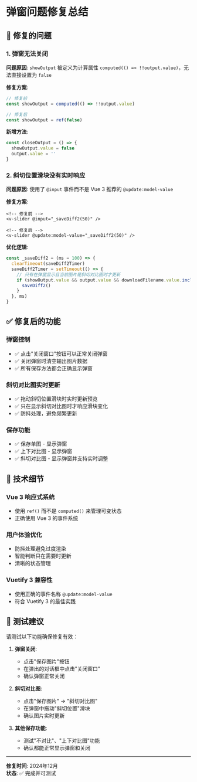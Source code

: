 # 弹窗问题修复总结

## 🐛 修复的问题

### 1. 弹窗无法关闭
**问题原因**: `showOutput` 被定义为计算属性 `computed(() => !!output.value)`，无法直接设置为 `false`

**修复方案**:
```typescript
// 修复前
const showOutput = computed(() => !!output.value)

// 修复后  
const showOutput = ref(false)
```

**新增方法**:
```typescript
const closeOutput = () => {
  showOutput.value = false
  output.value = ''
}
```

### 2. 斜切位置滑块没有实时响应
**问题原因**: 使用了 `@input` 事件而不是 Vue 3 推荐的 `@update:model-value`

**修复方案**:
```vue
<!-- 修复前 -->
<v-slider @input="_saveDiff2(50)" />

<!-- 修复后 -->
<v-slider @update:model-value="_saveDiff2(50)" />
```

**优化逻辑**:
```typescript
const _saveDiff2 = (ms = 100) => {
  clearTimeout(saveDiff2Timer)
  saveDiff2Timer = setTimeout(() => {
    // 只有在弹窗显示且当前图片是斜切对比图时才更新
    if (showOutput.value && output.value && downloadFilename.value.includes('diff2')) {
      saveDiff2()
    }
  }, ms)
}
```

## ✅ 修复后的功能

### 弹窗控制
- ✅ 点击"关闭窗口"按钮可以正常关闭弹窗
- ✅ 关闭弹窗时清空输出图片数据
- ✅ 所有保存方法都会正确显示弹窗

### 斜切对比图实时更新
- ✅ 拖动斜切位置滑块时实时更新预览
- ✅ 只在显示斜切对比图时才响应滑块变化
- ✅ 防抖处理，避免频繁更新

### 保存功能
- ✅ 保存单图 - 显示弹窗
- ✅ 上下对比图 - 显示弹窗  
- ✅ 斜切对比图 - 显示弹窗并支持实时调整

## 🔧 技术细节

### Vue 3 响应式系统
- 使用 `ref()` 而不是 `computed()` 来管理可变状态
- 正确使用 Vue 3 的事件系统

### 用户体验优化
- 防抖处理避免过度渲染
- 智能判断只在需要时更新
- 清晰的状态管理

### Vuetify 3 兼容性
- 使用正确的事件名称 `@update:model-value`
- 符合 Vuetify 3 的最佳实践

## 🎯 测试建议

请测试以下功能确保修复有效：

1. **弹窗关闭**:
   - 点击"保存图片"按钮
   - 在弹出的对话框中点击"关闭窗口"
   - 确认弹窗正常关闭

2. **斜切对比图**:
   - 点击"保存图片" → "斜切对比图"
   - 在弹窗中拖动"斜切位置"滑块
   - 确认图片实时更新

3. **其他保存功能**:
   - 测试"不对比"、"上下对比图"功能
   - 确认都能正常显示弹窗和关闭

---

**修复时间**: 2024年12月  
**状态**: ✅ 完成并可测试
